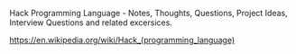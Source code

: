 Hack Programming Language - Notes, Thoughts, Questions, Project Ideas, Interview Questions and related excersices. 

https://en.wikipedia.org/wiki/Hack_(programming_language)
